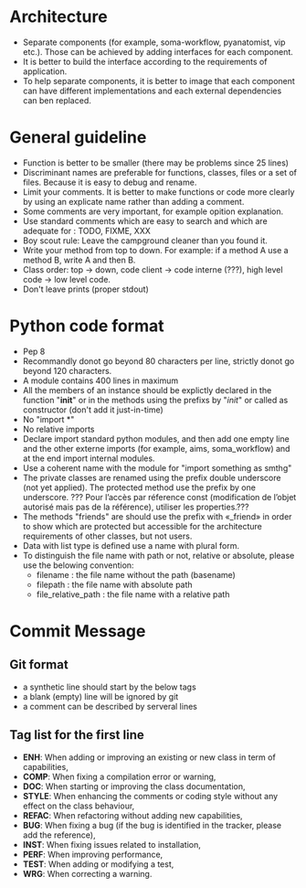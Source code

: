 Architecture
============

- Separate components (for example, soma-workflow, pyanatomist, vip etc.). Those can be achieved by adding interfaces for each component.
- It is better to build the interface according to the requirements of application.
- To help separate components, it is better to image that each component can have different implementations and each external dependencies can ben replaced.


General guideline
==================

- Function is better to be smaller (there may be problems since 25 lines)
- Discriminant names are preferable for functions, classes, files or a set of files. Because it is easy to debug and rename.
- Limit your comments. It is better to make functions or code more clearly by using an explicate name rather than adding a comment.
- Some comments are very important, for example opition explanation.
- Use standard comments which are easy to search and which are adequate for : TODO, FIXME, XXX
- Boy scout rule: Leave the campground cleaner than you found it. 
- Write your method from top to down. For example: if a method A use a method B, write A and then B.
- Class order: top -> down, code client -> code interne (???), high level code -> low level code.
- Don't leave prints (proper stdout)


Python code format
=====================

- Pep 8 
- Recommandly donot go beyond 80 characters per line, strictly donot go beyond 120 characters.
- A module contains 400 lines in maximum
- All the members of an instance should be explictly declared in the function "__init__" or in the methods using the prefixs by "_init_" or called as constructor (don't add it just-in-time)
- No "import *"
- No relative imports
- Declare import standard python modules, and then add one empty line and the other externe imports (for example, aims, soma_workflow) and at the end import internal modules.
- Use a coherent name with the module for "import something as smthg"
- The private classes are renamed using the prefix double underscore (not yet applied). The protected method use the prefix by one underscore. ??? Pour l’accès par réference const (modification de l’objet autorisé mais pas de la référence), utiliser les properties.???
- The methods "friends" are should use the prefix with «_friend» in order to show which are protected but accessible for the architecture requirements of other classes, but not users.
- Data with list type is defined use a name with plural form.
- To distinguish the file name with path or not, relative or absolute, please use the belowing convention:
    * filename : the file name without the path (basename)
    * filepath : the file name with absolute path 
    * file_relative_path : the file name with a relative path


Commit Message
==============

Git format
-------------

- a synthetic line should start by the below tags
- a blank (empty) line will be ignored by git
- a comment can be described by serveral lines 

Tag list for the first line
---------------------------

- **ENH**: When adding or improving an existing or new class in term of capabilities,
- **COMP**: When fixing a compilation error or warning,
- **DOC**: When starting or improving the class documentation,
- **STYLE**: When enhancing the comments or coding style without any effect on the class behaviour,
- **REFAC**: When refactoring without adding new capabilities,
- **BUG**: When fixing a bug (if the bug is identified in the tracker, please add the reference),
- **INST**: When fixing issues related to installation,
- **PERF**: When improving performance,
- **TEST**: When adding or modifying a test,
- **WRG**: When correcting a warning.


